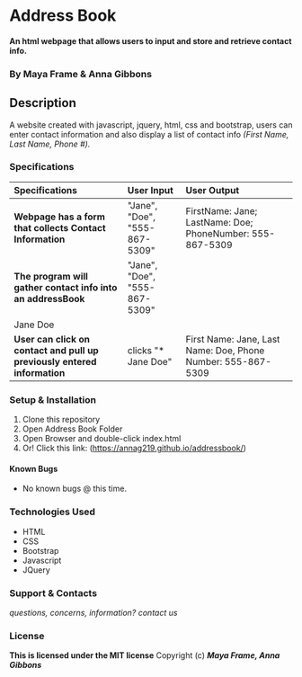# Address Book

#### An html webpage that allows users to input and store and retrieve contact info.

### **By Maya Frame & Anna Gibbons**

## Description

A website created with javascript, jquery, html, css and bootstrap, users can enter contact information and also display a list of contact info _(First Name, Last Name, Phone #)._

### Specifications
|Specifications | User Input | User Output |
| :-------------     | :------------- | :------------- |
| **Webpage has a form that collects Contact Information** | "Jane", "Doe", "555-867-5309"| FirstName: Jane; LastName: Doe; PhoneNumber: 555-867-5309 |
| **The program will gather contact info into an addressBook**| "Jane", "Doe", "555-867-5309" |
 Jane Doe |
| **User can click on contact and pull up previously entered information** | clicks "* Jane Doe" | First Name: Jane, Last Name: Doe, Phone Number: 555-867-5309 |

### Setup & Installation

1. Clone this repository
2. Open Address Book Folder
3. Open Browser and double-click index.html
4. Or! Click this link: (https://annag219.github.io/addressbook/)

#### Known Bugs
* No known bugs @ this time.

### Technologies Used
 * HTML 
 * CSS 
 * Bootstrap
 * Javascript
 * JQuery
 
### Support & Contacts

_questions, concerns, information? contact us_

### License

**This is licensed under the MIT license**
Copyright (c) **_Maya Frame, Anna Gibbons_**
